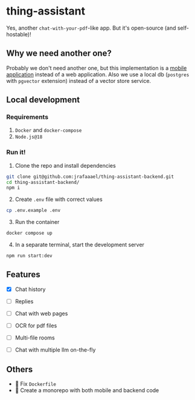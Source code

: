 # thing-assistant

Yes, another `chat-with-your-pdf`-like app. But it's open-source (and self-hostable)!

## Why we need another one?

Probably we don't need another one, but this implementation is a [mobile application](https://github.com/jrafaaael/thing-assistant-mobile) instead of a web application. Also we use a local db (`postgres` with `pgvector` extension) instead of a vector store service.

## Local development

### Requirements

1. `Docker` and `docker-compose`
2. `Node.js@18`

### Run it!

1. Clone the repo and install dependencies

```bash
git clone git@github.com:jrafaaael/thing-assistant-backend.git
cd thing-assistant-backend/
npm i
```

2. Create `.env` file with correct values

```bash
cp .env.example .env
```

3. Run the container

```bash
docker compose up
```

4. In a separate terminal, start the development server

```bash
npm run start:dev
```

## Features

- [x] Chat history

- [ ] Replies

- [ ] Chat with web pages

- [ ] OCR for pdf files

- [ ] Multi-file rooms

- [ ] Chat with multiple llm on-the-fly

## Others

- 🐋 Fix `Dockerfile`
- 🤔 Create a monorepo with both mobile and backend code
